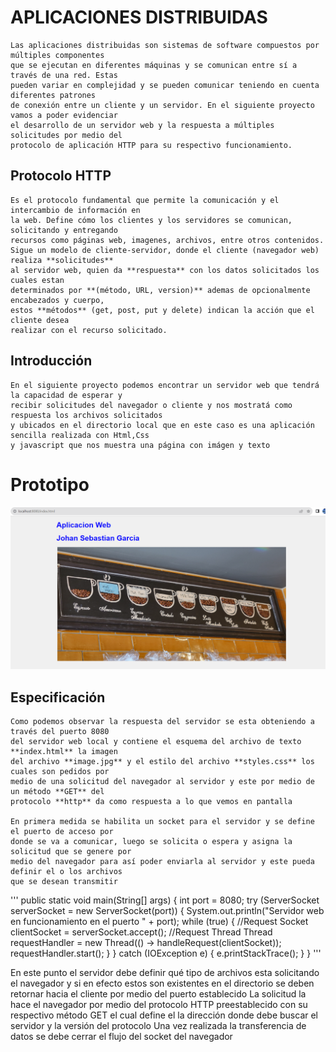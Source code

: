 # APLICACIONES DISTRIBUIDAS

    Las aplicaciones distribuidas son sistemas de software compuestos por múltiples componentes 
    que se ejecutan en diferentes máquinas y se comunican entre sí a través de una red. Estas 
    pueden variar en complejidad y se pueden comunicar teniendo en cuenta diferentes patrones 
    de conexión entre un cliente y un servidor. En el siguiente proyecto vamos a poder evidenciar 
    el desarrollo de un servidor web y la respuesta a múltiples solicitudes por medio del 
    protocolo de aplicación HTTP para su respectivo funcionamiento.

## Protocolo HTTP 

    Es el protocolo fundamental que permite la comunicación y el intercambio de información en 
    la web. Define cómo los clientes y los servidores se comunican, solicitando y entregando 
    recursos como páginas web, imagenes, archivos, entre otros contenidos.
    Sigue un modelo de cliente-servidor, donde el cliente (navegador web) realiza **solicitudes**
    al servidor web, quien da **respuesta** con los datos solicitados los cuales estan 
    determinados por **(método, URL, version)** ademas de opcionalmente encabezados y cuerpo,
    estos **métodos** (get, post, put y delete) indican la acción que el cliente desea 
    realizar con el recurso solicitado.

## Introducción

    En el siguiente proyecto podemos encontrar un servidor web que tendrá la capacidad de esperar y 
    recibir solicitudes del navegador o cliente y nos mostratá como respuesta los archivos solicitados 
    y ubicados en el directorio local que en este caso es una aplicación sencilla realizada con Html,Css 
    y javascript que nos muestra una página con imágen y texto

# Prototipo

![](prototipo.png)

## Especificación

    Como podemos observar la respuesta del servidor se esta obteniendo a través del puerto 8080 
    del servidor web local y contiene el esquema del archivo de texto **index.html** la imagen 
    del archivo **image.jpg** y el estilo del archivo **styles.css** los cuales son pedidos por 
    medio de una solicitud del navegador al servidor y este por medio de un método **GET** del 
    protocolo **http** da como respuesta a lo que vemos en pantalla

    En primera medida se habilita un socket para el servidor y se define el puerto de acceso por 
    donde se va a comunicar, luego se solicita o espera y asigna la solicitud que se genere por 
    medio del navegador para así poder enviarla al servidor y este pueda definir el o los archivos 
    que se desean transmitir

'''
public static void main(String[] args) {
    int port = 8080;
    try (ServerSocket serverSocket = new ServerSocket(port)) {
        System.out.println("Servidor web en funcionamiento en el puerto " + port);
        while (true) {
            //Request
            Socket clientSocket = serverSocket.accept();
            //Request Thread
            Thread requestHandler = new Thread(() -> handleRequest(clientSocket));
            requestHandler.start();
        }
    } catch (IOException e) {
        e.printStackTrace();
    }
}
'''

En este punto el servidor debe definir qué tipo de archivos esta solicitando el navegador 
y si en efecto estos son existentes en el directorio se deben retornar hacia el cliente 
por medio del puerto establecido
La solicitud la hace el navegador por medio del protocolo HTTP preestablecido con su 
respectivo método GET el cual define el la dirección donde debe buscar el servidor y la versión del protocolo
Una vez realizada la transferencia de datos se debe cerrar el flujo del socket del navegador 
